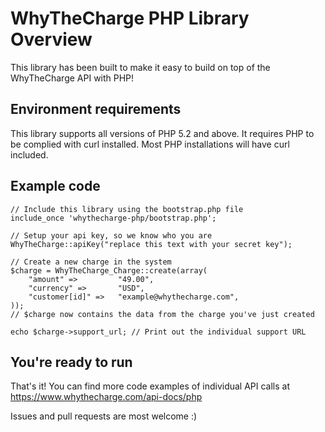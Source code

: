 WhyTheCharge PHP Library Overview
====================

This library has been built to make it easy to build on top of the WhyTheCharge API with PHP!


Environment requirements
---------------------

This library supports all versions of PHP 5.2 and above.
It requires PHP to be complied with curl installed. Most PHP installations will have curl included.


Example code
---------------------

    // Include this library using the bootstrap.php file
    include_once 'whythecharge-php/bootstrap.php';

    // Setup your api key, so we know who you are
    WhyTheCharge::apiKey("replace this text with your secret key");

    // Create a new charge in the system
    $charge = WhyTheCharge_Charge::create(array(
        "amount" =>         "49.00",
        "currency" =>       "USD",
        "customer[id]" =>   "example@whythecharge.com",
    ));
    // $charge now contains the data from the charge you've just created

    echo $charge->support_url; // Print out the individual support URL


You're ready to run
---------------------

That's it! You can find more code examples of individual API calls at https://www.whythecharge.com/api-docs/php

Issues and pull requests are most welcome :)